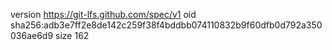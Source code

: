 version https://git-lfs.github.com/spec/v1
oid sha256:adb3e7ff2e8de142c259f38f4bddbb074110832b9f60dfb0d792a350036ae6d9
size 162
